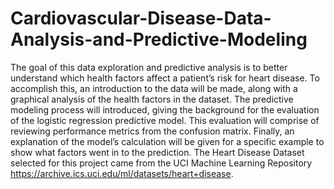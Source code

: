 # Cardiovascular-Disease-Data-Analysis-and-Predictive-Modeling
The goal of this data exploration and predictive analysis is to better understand which health factors affect a patient’s risk for heart disease. To accomplish this, an introduction to the data will be made, along with a graphical analysis of the health factors in the dataset. The predictive modeling process will introduced, giving the background for the evaluation of the logistic regression predictive model. This evaluation will comprise of reviewing performance metrics from the confusion matrix. Finally, an explanation of the model’s calculation will be given for a specific example to show what factors went in to the prediction.
The Heart Disease Dataset selected for this project came from the UCI Machine Learning Repository https://archive.ics.uci.edu/ml/datasets/heart+disease.
